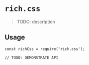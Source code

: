 # `rich.css`

> TODO: description

## Usage

```
const richCss = require('rich.css');

// TODO: DEMONSTRATE API
```

